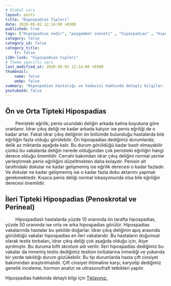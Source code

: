 ```yaml
---
# Global vars
layout: posts
title: "Hipospadias Tipleri"
date: 2020-05-02 12:14:00 +0300
published: true
tags: ["Hipospadias nedir", "peygamber sünneti" , "hipospadias" , "hipospadiasta eğrilik" , "hipospadias teşhis" , "hipospadias sünnet" , "hipospadias tip" , "hipospadias ameliyatı" , "hipospadias belirti" , "hipospadias tedavi" , "hipospadias çözüm" , "hipospadias sakatı" , "hipospadias sakatı ameliyatı" , "başarısız hipospadias ameliyatı" , "peygamber sünneti ameliyatı" , "peygamber sünneti tedavi" , "ileri hipospadias" ]
category: false
category_id: false
category_title:
    tr: false
i18n-link: "hipospadias-tipleri"
# Theme specific vars
last_modified_at: 2020-05-02 12:14:00 +0300
thumbnail:
    name: false
    webp: false
summary: "Hipospadias hastalığı ve tedavisi hakkında detaylı bilgiler... , Hipospadias nedir? ,  Hipospadias sakatı hastalarının tedavisi? , Hipospadias eğriliğinin sebebi, Hipospadias olmadığı halde peniste eğrilik olur mu? , Hipospadis teşhisi nasıl konur? , Hipospadiaslı çocuklar sünnet olmalı mı?, Hipospadias ameliyatı nasıl yapılır?"
youtubeId: false
---
```


## Ön ve Orta Tipteki Hipospadias

&nbsp;&nbsp;&nbsp;&nbsp;&nbsp;&nbsp;&nbsp;&nbsp;Penisteki eğrilik; penis ucundaki deliğin arkada kalma boyutuna göre oranlanır. İdrar çıkış deliği ne kadar arkada kalıyor ise penis eğriliği de o kadar artar. Fakat idrar çıkış deliğinin ön bölümde bulunduğu hastalarda bile eğriliğin fazla olduğu görülebilir. Ön hipospadias dediğimiz durumlarda; delik az miktarda aşağıda kalır. Bu durum görüldüğü kadar basit olmayabilir çünkü bu vakalarda deliğin nerede olduğundan çok penisteki eğriliğin hangi derece olduğu önemlidir. Cerrahi bakımdan idrar çıkış deliğini normal yerine yerleştirmek penis eğriliğini düzeltmekten daha kolaydır. Penisin alt tarafındaki dokular ne kadar gelişmemiş ise eğrilik derecesi o kadar fazladır. Ve dokular ne kadar gelişmemiş ise o kadar fazla doku aktarımı yapmak gerekmektedir. Kısaca penis deliği normal lokasyonunda olsa bile eğriliğin derecesi önemlidir.


## İleri Tipteki Hipospadias (Penoskrotal ve Perineal)

&nbsp;&nbsp;&nbsp;&nbsp;&nbsp;&nbsp;&nbsp;&nbsp;Hipospadiaslı hastalarda yüzde 10 oranında ön tarafta hipospadias, yüzde 50 oranında ise orta ve arka hipospadias görülür. Hipospadias vakalarında hastalar bu şekilde doğarlar. İdrar çıkış deliğinin apış arasında görüldüğü vakalar hipospadias en ileri vakalarıdır. Bu hastaların doğumsal olarak testis torbaları, idrar çıkış deliği çok aşağıda olduğu için, ikiye ayrılmıştır. Bu duruma bifit skrotum adı verilir. İleri hipospadias dediğimiz bu vakalar da inmemiş testis dediğimiz testisin torbalarına inmediği ve yukarıda bir yerde takıldığı durum gözükebilir. Bu tip durumlarda hasta çift cinsiyet bakımından araştırılmalıdır. Çift cinsiyet ihtimaline karşı; karyotip dediğimiz genetik inceleme, hormon analizi ve ultrasonofrafi tetkikleri yapılır.    

Hipospadias hakkında detaylı bilgi için [Tıklayınız.](https://www.onoluroloji.com/hipospadias)
